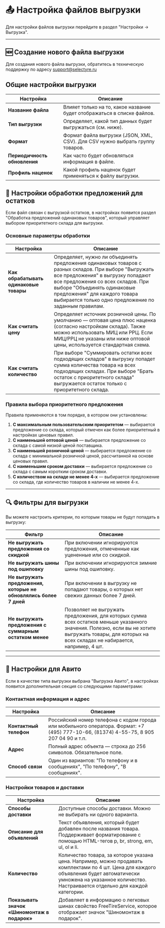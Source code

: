 # 📤 Настройка файлов выгрузки

Для настройки файлов выгрузки перейдите в раздел "Настройки → Выгрузка". 

---

## 🆕 Создание нового файла выгрузки

Для создания нового файла выгрузки, обратитесь в техническую поддержку по адресу 
<a href="mailto:support@selectyre.ru">support@selectyre.ru</a>

## Общие настройки выгрузки

| Настройка | Описание |
|----------|----------|
| **Название файла** | Влияет только на то, какое название будет отображаться в списке файлов. |
| **Тип выгрузки** | Определяет, какой тип данных будет выгружаться (см. ниже). |
| **Формат** | Формат файла выгрузки (JSON, XML, CSV). Для CSV нужно выбрать группу товаров. |
| **Периодичность обновления** | Как часто будет обновляться информация в файле. |
| **Профиль наценок** | Какой профиль наценок будет применяться к файлу выгрузки. |


## 🔄 Настройки обработки предложений для остатков

Если файл связан с выгрузкой остатков, в настройках появится раздел "Обработка предложений одинаковых товаров", который управляет выбором приоритетного склада для выгрузки.

### Основные параметры обработки

| Настройка | Описание |
|----------|----------|
| **Как обрабатывать одинаковые товары** | Определяет, нужно ли объединять предложения одинаковых товаров с разных складов. При выборе "Выгружать все предложения" в выгрузку попадают все предложения со всех складов. При выборе "Объединять одинаковые предложения" для каждого товара выбирается только одно предложение по заданным правилам. |
| **Как считать цену** | Определяет источник розничной цены. По умолчанию — оптовая цена плюс наценка (согласно настройкам склада). Также можно использовать МИЦ или РРЦ. Если МИЦ/РРЦ не указаны или ниже оптовой цены, используется стандартная схема. |
| **Как считать количество** | При выборе "Суммировать остатки всех подходящих складов" в выгрузку попадет сумма количества товара на всех подходящих складах. При выборе "Брать остаток с приоритетного склада" выгружается остаток только с приоритетного склада. |

### Правила выбора приоритетного предложения

Правила применяются в том порядке, в котором они установлены:

1. **С максимальным пользовательским приоритетом** — выбирается предложение со склада, который отмечен как более приоритетный в настройках ценовых правил.
2. **С наименьшей оптовой ценой** — выбирается предложение со склада с самой низкой ценой поставщика.
3. **С наименьшей розничной ценой** — выбирается предложение со склада с минимальной розничной ценой, рассчитанной на основе ценовых правил.
4. **С наименьшим сроком доставки** — выбирается предложение со склада с самым коротким сроком доставки.
5. **С количеством на складе не менее 4-х** — выбирается предложение со склада, где количество товаров в наличии не менее 4-х.

---

## 🔍 Фильтры для выгрузки

Вы можете настроить критерии, по которым товары не будут попадать в выгрузку:

| Фильтр | Описание |
|--------|----------|
| **Не выгружать предложения со скидкой** | При включении игнорируются предложения, отмеченные как уцененные или со скидкой. |
| **Не выгружать шины под ошиповку** | При включении игнорируются зимние шины под ошиповку. |
| **Не выгружать предложения, которые не обновлялись более 7 дней** | При включении в выгрузку не попадают товары, о которых нет свежих данных более 7 дней. |
| **Не выгружать предложения с суммарным остатком менее** | Позволяет не выгружать предложения, для которых сумма всех остатков меньше указанного значения. Полезно, если вы не хотите выгружать товары, для которых на всех складах не набирается, например, 4 шт. |

---

## 📱 Настройки для Авито

Если в качестве типа выгрузки выбрана "Выгрузка Авито", в настройках появится дополнительная секция со следующими параметрами:

### Контактная информация и адрес

| Настройка | Описание |
|----------|----------|
| **Контактный телефон** | Российский номер телефона с кодом города или мобильного оператора. Формат: +7 (495) 777-10-66, (81374) 4-55-75, 8 905 207 04 90 и т.п. |
| **Адрес** | Полный адрес объекта — строка до 256 символов. Обязательное поле. |
| **Способ связи** | Один из вариантов: "По телефону и в сообщениях", "По телефону", "В сообщениях". |

### Настройки товаров и доставки

| Настройка | Описание |
|----------|----------|
| **Способы доставки** | Доступные способы доставки. Можно не выбирать ни одного варианта. |
| **Описание для объявлений** | Текст объявления, который будет добавлен после названия товара. Поддерживает форматирование с помощью HTML-тегов p, br, strong, em, ul, ol и li. |
| **Количество** | Количество товара, за которое указана цена. Например, можно продавать комплектами по 4 шт. Цена для каждого объявления будет автоматически умножена на указанное количество. Настраивается отдельно для каждой категории. |
| **Показывать значок «Шиномонтаж в подарок»** | Добавляет в информацию о легковых шинах свойство FreeTireService, которое отображает значок "Шиномонтаж в подарок". |
